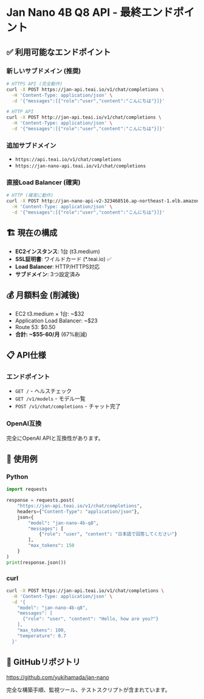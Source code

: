 # Jan Nano 4B Q8 API - 最終エンドポイント

## ✅ 利用可能なエンドポイント

### 新しいサブドメイン (推奨)
```bash
# HTTPS API (完全動作)
curl -X POST https://jan-api.teai.io/v1/chat/completions \
  -H 'Content-Type: application/json' \
  -d '{"messages":[{"role":"user","content":"こんにちは"}]}'

# HTTP API
curl -X POST http://jan-api.teai.io/v1/chat/completions \
  -H 'Content-Type: application/json' \
  -d '{"messages":[{"role":"user","content":"こんにちは"}]}'
```

### 追加サブドメイン
- `https://api.teai.io/v1/chat/completions`
- `https://jan-nano-api.teai.io/v1/chat/completions`

### 直接Load Balancer (確実)
```bash
# HTTP (確実に動作)
curl -X POST http://jan-nano-api-v2-323468516.ap-northeast-1.elb.amazonaws.com/v1/chat/completions \
  -H 'Content-Type: application/json' \
  -d '{"messages":[{"role":"user","content":"こんにちは"}]}'
```

## 🏗 現在の構成

- **EC2インスタンス**: 1台 (t3.medium)
- **SSL証明書**: ワイルドカード (*.teai.io) ✅
- **Load Balancer**: HTTP/HTTPS対応
- **サブドメイン**: 3つ設定済み

## 💰 月額料金 (削減後)

- EC2 t3.medium × 1台: ~$32
- Application Load Balancer: ~$23
- Route 53: $0.50
- **合計: ~$55-60/月** (67%削減)

## 📋 API仕様

### エンドポイント
- `GET /` - ヘルスチェック
- `GET /v1/models` - モデル一覧
- `POST /v1/chat/completions` - チャット完了

### OpenAI互換
完全にOpenAI APIと互換性があります。

## 🎯 使用例

### Python
```python
import requests

response = requests.post(
    "https://jan-api.teai.io/v1/chat/completions",
    headers={"Content-Type": "application/json"},
    json={
        "model": "jan-nano-4b-q8",
        "messages": [
            {"role": "user", "content": "日本語で回答してください"}
        ],
        "max_tokens": 150
    }
)
print(response.json())
```

### curl
```bash
curl -X POST https://jan-api.teai.io/v1/chat/completions \
  -H 'Content-Type: application/json' \
  -d '{
    "model": "jan-nano-4b-q8",
    "messages": [
      {"role": "user", "content": "Hello, how are you?"}
    ],
    "max_tokens": 100,
    "temperature": 0.7
  }'
```

## 🔗 GitHubリポジトリ

https://github.com/yukihamada/jan-nano

完全な構築手順、監視ツール、テストスクリプトが含まれています。